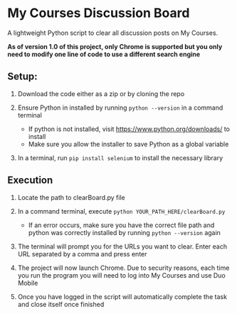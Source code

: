 # My Courses Discussion Board
A lightweight Python script to clear all discussion posts on My Courses.

**As of version 1.0 of this project, only Chrome is supported but you only need to modify one line of code to use a different search engine**

## Setup:

1. Download the code either as a zip or by cloning the repo

2. Ensure Python in installed by running `python --version` in a command terminal 
    - If python is not installed, visit https://www.python.org/downloads/ to install
    - Make sure you allow the installer to save Python as a global variable

3. In a terminal, run `pip install selenium` to install the necessary library

## Execution

1. Locate the path to clearBoard.py file

2. In a command terminal, execute `python YOUR_PATH_HERE/clearBoard.py`
    - If an error occurs, make sure you have the correct file path and python was correctly installed by running `python --version` again

3. The terminal will prompt you for the URLs you want to clear. Enter each URL separated by a comma and press enter

4. The project will now launch Chrome. Due to security reasons, each time you run the program you will need to log into My Courses and use Duo Mobile

5. Once you have logged in the script will automatically complete the task and close itself once finished

